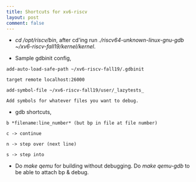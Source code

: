 ```yaml
---
title: Shortcuts for xv6-riscv
layout: post
comment: false
---
```

- *cd /opt/riscv/bin*, after cd'ing run *./riscv64-unknown-linux-gnu-gdb ~/xv6-riscv-fall19/kernel/kernel*.


- Sample gdbinit config,


```
add-auto-load-safe-path ~/xv6-riscv-fall19/.gdbinit

target remote localhost:26000

add-symbol-file ~/xv6-riscv-fall19/user/_lazytests_

Add symbols for whatever files you want to debug.
```


- gdb shortcuts,


```
b *filename:line_number* (but bp in file at file number)

c -> continue

n -> step over (next line)

s -> step into
```


- Do *make qemu* for building without debugging. Do *make qemu-gdb* to be able to attach bp & debug.
